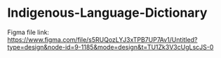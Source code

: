 # Indigenous-Language-Dictionary
Figma file link: https://www.figma.com/file/s5RUQozLYJ3xTPB7UP7Av1/Untitled?type=design&node-id=9-1185&mode=design&t=TU1Zk3V3cUgLscJS-0